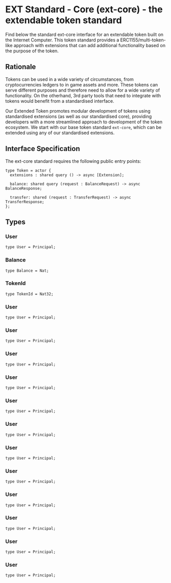 # EXT Standard - Core (ext-core) - the extendable token standard

Find below the standard ext-core interface for an extendable token built on the Internet Computer. This token standard provides a ERC1155/multi-token-like approach with extensions that can add additional functionality based on the purpose of the token.

## Rationale
Tokens can be used in a wide variety of circumstances, from cryptocurrencies ledgers to in game assets and more. These tokens can serve different purposes and therefore need to allow for a wide variety of functionality. On the otherhand, 3rd party tools that need to integrate with tokens would benefit from a standardised interface.

Our Extended Token promotes modular development of tokens using standardised extensions (as well as our standardised core), providing developers with a more streamlined approach to development of the token ecosystem. We start with our base token standard `ext-core`, which can be extended using any of our standardised extensions.

## Interface Specification
The ext-core standard requires the following public entry points:

```
type Token = actor {
  extensions : shared query () -> async [Extension];
    
  balance: shared query (request : BalanceRequest) -> async BalanceResponse;
      
  transfer: shared (request : TransferRequest) -> async TransferResponse;
};
```

## Types

### User
```
type User = Principal;
```

### Balance
```
type Balance = Nat;
```

### TokenId
```
type TokenId = Nat32;
```

### User
```
type User = Principal;
```

### User
```
type User = Principal;
```

### User
```
type User = Principal;
```

### User
```
type User = Principal;
```

### User
```
type User = Principal;
```

### User
```
type User = Principal;
```

### User
```
type User = Principal;
```

### User
```
type User = Principal;
```

### User
```
type User = Principal;
```

### User
```
type User = Principal;
```

### User
```
type User = Principal;
```

### User
```
type User = Principal;
```

